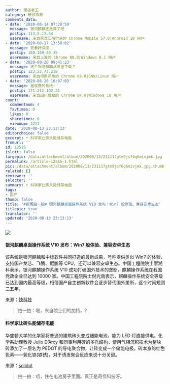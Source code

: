 ```yaml
---
author: 硬核老王
category: 硬核观察
comments_data:
- date: '2020-08-14 07:28:59'
  message: 银河麒麟还是算了吧
  postip: 113.5.13.84
  username: 来自黑龙江哈尔滨的 Chrome Mobile 57.0|Android 10 用户
- date: '2020-08-17 13:58:02'
  message: 更看好深度
  postip: 180.169.40.35
  username: 来自上海的 Chrome 80.0|Windows 8.1 用户
- date: '2020-08-20 09:41:23'
  message: 这个银河麒麟从哪里下载？
  postip: 123.52.73.218
  username: 来自河南郑州的 Chrome 69.0|GNU/Linux 用户
- date: '2020-08-20 10:07:03'
  message: 是收费的系统~
  postip: 171.212.102.21
  username: 来自四川成都的 Chrome 84.0|Windows 10 用户
count:
  commentnum: 4
  favtimes: 0
  likes: 0
  sharetimes: 0
  viewnum: 3211
date: '2020-08-13 23:13:13'
editorchoice: false
excerpt: • 科学家让砖头能储存电能
fromurl: ''
id: 12516
islctt: false
largepic: /data/attachment/album/202008/13/231117gtm9jsf6q6mivjmk.jpg
permalink: /article-12516-1.html
pic: /data/attachment/album/202008/13/231117gtm9jsf6q6mivjmk.jpg.thumb.jpg
related: []
reviewer: ''
selector: ''
summary: • 科学家让砖头能储存电能
tags:
- 国产
thumb: false
title: '#新闻拍一拍# 银河麒麟桌面操作系统 V10 发布：Win7 般体验、兼容安卓生态'
titlepic: true
translator: ''
updated: '2020-08-13 23:13:13'
---
```


![](/data/attachment/album/202008/13/231117gtm9jsf6q6mivjmk.jpg)


#### 银河麒麟桌面操作系统 V10 发布：Win7 般体验、兼容安卓生态


该系统是银河麒麟和中标软件共同打造的最新成果，号称提供类似 Win7 的体验，支持国产龙芯、飞腾、鲲鹏等 CPU，还可以兼容安卓生态。中国工程院院士廖湘科表示，银河麒麟操作系统 V10 成功打破国外技术的垄断，麒麟操作系统在我国党政企业已达到 10000 家。中国工程院院士倪光南表示，麒麟操作系统安全等级已达到国内最高等级，相信国产自主创新软件会逐步替代国外垄断，这个时间短则三五年。


来源：[快科技](https://www.cnbeta.com/articles/tech/1015265.htm)



> 
> 拍一拍：嗯，来自院士们的加持，?
> 
> 
> 


#### 科学家让砖头能储存电能


华盛顿大学的化学家将普通的建筑砖头变成储能电池，能为 LED 灯直接供电。化学系助理教授 Julio D’Arcy 和同事利用砖的多孔结构，使用气相沉积技术为整块砖添加了一层名为 PEDOT 的导电聚合物，让砖变成一个储能电极。砖本身的红色色素——氧化铁(铁锈)，对于诱发聚合反应来说十分关键。


来源：[solidot](https://www.solidot.org/story?sid=65229)



> 
> 拍一拍：唔，住在电池房子里面。真正是奇怪科技呀。
> 
> 
>